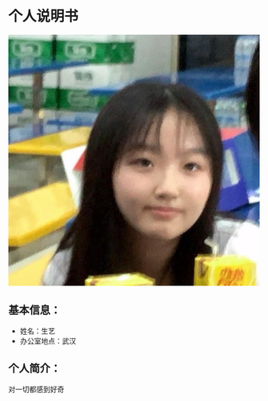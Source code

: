# 个人说明书

![IDphoto](/profile/assets/img/IDphoto.JPEG)

## 基本信息：
- 姓名：生艺
- 办公室地点：武汉

## 个人简介：
对一切都感到好奇


